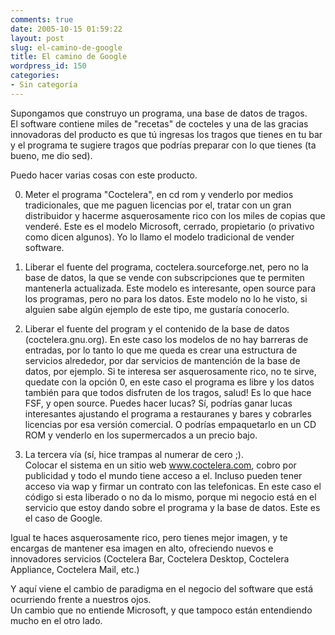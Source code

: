 ```yaml
---
comments: true
date: 2005-10-15 01:59:22
layout: post
slug: el-camino-de-google
title: El camino de Google
wordpress_id: 150
categories:
- Sin categoría
---
```


Supongamos que construyo un programa, una base de datos de tragos.  
El software contiene miles de "recetas" de cocteles y una de las gracias innovadoras del producto es que tú ingresas los tragos que tienes en tu bar y el programa te sugiere tragos que podrías preparar con lo que tienes (ta bueno, me dio sed).

Puedo hacer varias cosas con este producto.

0. Meter el programa "Coctelera", en cd rom y venderlo por medios tradicionales, que me paguen licencias por el, tratar con un gran distribuidor y hacerme asquerosamente rico con los miles de copias que venderé. Este es el modelo Microsoft, cerrado, propietario (o privativo como dicen algunos). Yo lo llamo el modelo tradicional de vender software.

1. Liberar el fuente del programa, coctelera.sourceforge.net, pero no la base de datos, la que se vende con subscripciones que te permiten mantenerla actualizada. Este modelo es interesante, open source para los programas, pero no para los datos. Este modelo no lo he visto, si alguien sabe algún ejemplo de este tipo, me gustaría conocerlo.

2. Liberar el fuente del program y el contenido de la base de datos (coctelera.gnu.org). En este caso los modelos de no hay barreras de entradas, por lo tanto lo que me queda es crear una estructura de servicios alrededor, por dar servicios de mantención de la base de datos, por ejemplo. Si te interesa ser asquerosamente rico, no te sirve, quedate con la opción 0, en este caso el programa es libre y los datos también para que todos disfruten de los tragos, salud! Es lo que hace FSF, y open source. Puedes hacer lucas? Sí, podrías ganar lucas interesantes ajustando el programa a restauranes y bares y cobrarles licencias por esa versión comercial. O podrías empaquetarlo en un CD ROM y venderlo en los supermercados a un precio bajo.

3. La tercera vía (sí, hice trampas al numerar de cero ;).   
Colocar el sistema en un sitio web www.coctelera.com, cobro por publicidad y todo el mundo tiene acceso a el. Incluso pueden tener acceso via wap y firmar un contrato con las telefonicas. En este caso el código si esta liberado o no da lo mismo, porque mi negocio está en el servicio que estoy dando sobre el programa y la base de datos. Este es el caso de Google.

Igual te haces asquerosamente rico, pero tienes mejor imagen, y te encargas de mantener esa imagen en alto, ofreciendo nuevos e innovadores servicios (Coctelera Bar, Coctelera Desktop, Coctelera Appliance, Coctelera Mail, etc.)

Y aquí viene el cambio de paradigma en el negocio del software que está ocurriendo frente a nuestros ojos.  
Un cambio que no entiende Microsoft, y que tampoco están entendiendo mucho en el otro lado.




